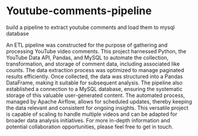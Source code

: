 # Youtube-comments-pipeline
build a pipeline to extract youtube comments and load them to mysql database




An ETL pipeline was constructed for the purpose of gathering and processing YouTube video comments. This project harnessed Python, the YouTube Data API, Pandas, and MySQL to automate the collection, transformation, and storage of comment data, including associated like counts. The data extraction process was optimized to manage paginated results efficiently. Once collected, the data was structured into a Pandas DataFrame, making it suitable for subsequent analysis. The pipeline also established a connection to a MySQL database, ensuring the systematic storage of this valuable user-generated content. The automated process, managed by Apache Airflow, allows for scheduled updates, thereby keeping the data relevant and consistent for ongoing insights. This versatile project is capable of scaling to handle multiple videos and can be adapted for broader data analysis initiatives. For more in-depth information and potential collaboration opportunities, please feel free to get in touch.
